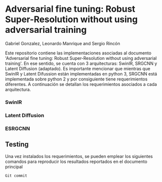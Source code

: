 # Adversarial fine tuning: Robust Super-Resolution without using adversarial training

Gabriel Gonzalez, Leonardo Manrique and Sergio Rincón

Este repositorio contiene las implementaciones asociadas al documento 'Adversarial fine tuning: Robust Super-Resolution without using adversarial training'. En ese sentido, se cuenta con 3 arquitecturas: SwinIR, SRGCNN y Latent Diffusion (adaptado). Es importante mencionar que mientras que SwinIR y Latent Difussion están implementadas en python 3, SRGCNN está implementada sobre python 2 y por consiguiente tiene requerimientos diferentes. A continuación se detallan los requerimientos asociados a cada arquitectura. 

### SwinIR


### Latent Diffusion


### ESRGCNN



## Testing

Una vez instalados los requerimientos, se pueden emplear los siguientes comandos para reproducir los resultados reportados en el documento principal 

```
Git commit
```

